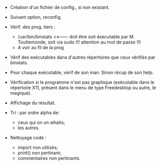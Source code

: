  - Création d'un fichier de config., si non existant.
 - Suivant option, reconfig.
 - Vérif. des prog. tiers :
   - /usr/bin/binstats <<--- doit être soit éxecutable par M. Toutlemonde, soit via sudo (!! attention au mot de passe !!)
   - A voir au fil de la prog
 - Vérif des exécutables dans d'autres répertoires que ceux vérifiés par binstats.
 - Pour chaque exécutable, vérif de son man. Sinon récup de son help.
 - Vérification si le programme n'est pas graphique (exécutable dans le répertoire X11, présent dans le menu de type Freedesktop ou autre, le magique).
 - Affichage du résultat.
 - Tri : par ordre alpha de:
    - ceux qui on un whatis;
    - les autres.

 - Nettoyage code :
    - import non utilisés;
    - print() non pertinant;
    - commentaires non pertinants.
